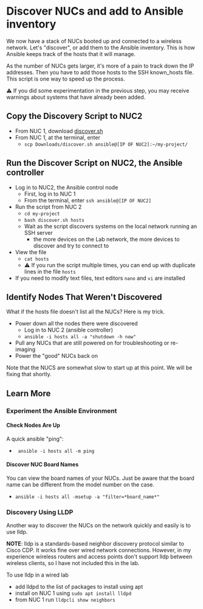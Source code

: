 # Discover NUCs and add to Ansible inventory
We now have a stack of NUCs booted up and connected to a wireless network. Let's "discover", or add them to the Ansible inventory. This is how Ansible keeps track of the hosts that it will manage.

As the number of NUCs gets larger, it's more of a pain to track down the IP addresses. Then you have to add those hosts to the SSH known_hosts file. This script is one way to speed up the process.

⚠️ If you did some experimentation in the previous step, you may receive warnings about systems that have already been added.

## Copy the Discovery Script to NUC2
- From NUC 1, download [discover.sh](discover.sh)
- From NUC 1, at the terminal, enter
  - `scp Downloads/discover.sh ansible@[IP OF NUC2]:~/my-project/`

## Run the Discover Script on NUC2, the Ansible controller
- Log in to NUC2, the Ansible control node
  - First, log in to NUC 1
  - From the terminal, enter `ssh ansible@[IP OF NUC2]`
- Run the script from NUC 2
  - `cd my-project`
  - `bash discover.sh hosts`
  - Wait as the script discovers systems on the local network running an SSH server
    - the more devices on the Lab network, the more devices to discover and try to connect to
- View the file
  - `cat hosts`
  - ⚠️ If you run the script multiple times, you can end up with duplicate lines in the file `hosts`
- If you need to modify text files, text editors `nano` and `vi` are installed

## Identify Nodes That Weren't Discovered
What if the hosts file doesn't list all the NUCs? Here is my trick.
- Power down all the nodes there were discovered
  - Log in to NUC 2 (ansible controller)
  - `ansible -i hosts all -a "shutdown -h now"`
- Pull any NUCs that are still powered on for troubleshooting or re-imaging
- Power the "good" NUCs back on

Note that the NUCS are somewhat slow to start up at this point. We will be fixing that shortly.

## Learn More
### Experiment the Ansible Environment
#### Check Nodes Are Up
A quick ansible "ping":
- ` ansible -i hosts all -m ping`
#### Discover NUC Board Names
You can view the board names of your NUCs. Just be aware that the board name can be different from the model number on the case.
- `ansible -i hosts all -msetup -a "filter=*board_name*"`
### Discovery Using LLDP
Another way to discover the NUCs on the network quickly and easily is to use lldp.

**NOTE**: lldp is a standards-based neighbor discovery protocol similar to Cisco CDP. It works fine over wired network connections. However, in my experience wireless routers and access points don't support lldp between wireless clients, so I have not included this in the lab.

To use lldp in a wired lab
- add lldpd to the list of packages to install using apt
- install on NUC 1 using `sudo apt install lldpd`
- from NUC 1 run `lldpcli show neighbors`

